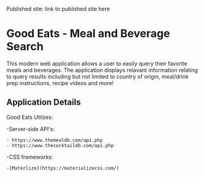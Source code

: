 Published site: link to published site here

# Good Eats - Meal and Beverage Search

This modern web application allows a user to easily query their favorite meals and beverages. The application displays relavant information relating to query results including but not limited to country of origin, meal/drink prep instructions, recipe videos and more!

## Application Details

Good Eats Utilzes:

-Server-side API's:

    - https://www.themealdb.com/api.php
    - https://www.thecocktaildb.com/api.php

-CSS frameworks:

    -[Materlize](https://materializecss.com/)
